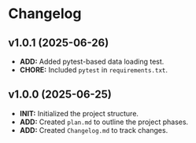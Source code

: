 # Changelog

## v1.0.1 (2025-06-26)

-   **ADD:** Added pytest-based data loading test.
-   **CHORE:** Included `pytest` in `requirements.txt`.

## v1.0.0 (2025-06-25)

-   **INIT:** Initialized the project structure.
-   **ADD:** Created `plan.md` to outline the project phases.
-   **ADD:** Created `Changelog.md` to track changes.
